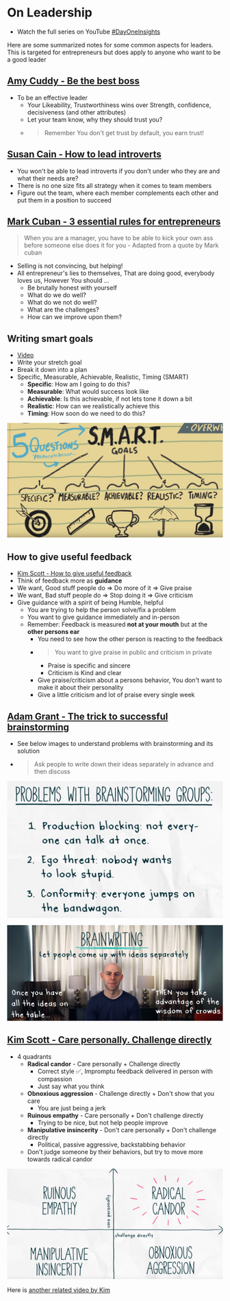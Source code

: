 # On Leadership

- Watch the full series on YouTube [#DayOneInsights](https://www.youtube.com/hashtag/dayoneinsights)

Here are some summarized notes for some common aspects for leaders. This is targeted for
entrepreneurs but does apply to anyone who want to be a good leader

## [Amy Cuddy - Be the best boss](https://www.youtube.com/watch?v=1R49CMHpM6s)

- To be an effective leader
  - Your Likeability, Trustworthiness wins over Strength, confidence, decisiveness (and other
    attributes)
  - Let your team know, why they should trust you?
  - > Remember You don't get trust by default, you earn trust!

## [Susan Cain - How to lead introverts](https://www.youtube.com/watch?v=bbhctpQVyJk)

- You won't be able to lead introverts if you don't under who they are and what their needs are?
- There is no one size fits all strategy when it comes to team members
- Figure out the team, where each member complements each other and put them in a position to
  succeed

## [Mark Cuban - 3 essential rules for entrepreneurs](https://www.youtube.com/watch?v=rFls-kcnJxU&list=PLaQihAe6OdwLCqg2drq3k_LXyPh-WCcAR&index=2)

> When you are a manager, you have to be able to kick your own ass before someone else does it for
> you - Adapted from a quote by Mark cuban

- Selling is not convincing, but helping!
- All entrepreneur's lies to themselves, That are doing good, everybody loves us, However You should
  ...
  - Be brutally honest with yourself
  - What do we do well?
  - What do we not do well?
  - What are the challenges?
  - How can we improve upon them?

## Writing smart goals

- [Video](https://www.youtube.com/watch?v=XpSOb5q1cRo)
- Write your stretch goal
- Break it down into a plan
- Specific, Measurable, Achievable, Realistic, Timing (SMART)
  - **Specific**: How am I going to do this?
  - **Measurable**: What would success look like
  - **Achievable**: Is this achievable, if not lets tone it down a bit
  - **Realistic**: How can we realistically achieve this
  - **Timing**: How soon do we need to do this?

![Smart goals](images/smart-goals.png)

## How to give useful feedback

- [Kim Scott - How to give useful feedback](https://www.youtube.com/watch?v=UUJHgryZ1Hs)
- Think of feedback more as **guidance**
- We want, Good stuff people do => Do more of it => Give praise
- We want, Bad stuff people do => Stop doing it => Give criticism
- Give guidance with a spirit of being Humble, helpful
  - You are trying to help the person solve/fix a problem
  - You want to give guidance immediately and in-person
  - Remember: Feedback is measured **not at your mouth** but at the **other persons ear**
    - You need to see how the other person is reacting to the feedback
    - > You want to give praise in public and criticism in private
      - Praise is specific and sincere
      - Criticism is Kind and clear
    - Give praise/criticism about a persons behavior, You don't want to make it about their
      personality
    - Give a little criticism and lot of praise every single week

## [Adam Grant - The trick to successful brainstorming](https://www.youtube.com/watch?v=dIY_Zk3IiW4)

- See below images to understand problems with brainstorming and its solution
- > Ask people to write down their ideas separately in advance and then discuss

![Brainstorming](images/brainstorming-problems.png)

![Brainwriting](images/brainwriting.png)

## [Kim Scott - Care personally. Challenge directly](https://www.youtube.com/watch?v=xWaJ2pkDiWU)

- 4 quadrants
  - **Radical candor** - Care personally + Challenge directly
    - Correct style ✅, Impromptu feedback delivered in person with compassion
    - Just say what you think
  - **Obnoxious aggression** - Challenge directly + Don't show that you care
    - You are just being a jerk
  - **Ruinous empathy** - Care personally + Don't challenge directly
    - Trying to be nice, but not help people improve
  - **Manipulative insincerity** - Don't care personally + Don't challenge directly
    - Political, passive aggressive, backstabbing behavior
  - Don't judge someone by their behaviors, but try to move more towards radical candor

![Move to radical candor](images/radical-candor-quadrants.png)

Here is [another related video by Kim](https://www.youtube.com/watch?v=rFgu0nOHCcE)
